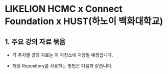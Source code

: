 # LIKELION HCMC x Connect Foundation x HUST(하노이 백화대학교)

## 1. 주요 강의 자료 묶음

- 각 주차별 강의 자료는 이 저장소에 저장될 예정입니다.

- 해당 Repository를 사용하는 방법은 다음과 같습니다.
